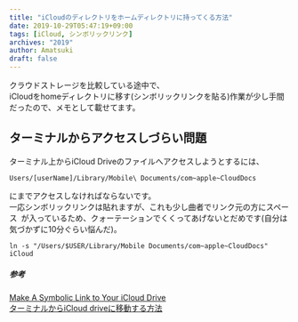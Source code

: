 ```yaml
---
title: "iCloudのディレクトリをホームディレクトリに持ってくる方法"
date: 2019-10-29T05:47:19+09:00
tags: [iCloud, シンボリックリンク]
archives: "2019"
author: Amatsuki
draft: false
---
```

クラウドストレージを比較している途中で、  
iCloudをhomeディレクトリに移す(シンボリックリンクを貼る)作業が少し手間だったので、メモとして載せてます。

## ターミナルからアクセスしづらい問題
ターミナル上からiCloud Driveのファイルへアクセスしようとするには、  
```
Users/[userName]/Library/Mobile\ Documents/com~apple~CloudDocs
```  
にまでアクセスしなければならないです。  
一応シンボリックリンクは貼れますが、これも少し曲者でリンク元の方にスペース` `が入っているため、クォーテーションでくくってあげないとだめです(自分は気づかずに10分ぐらい悩んだ)。  
```
ln -s "/Users/$USER/Library/Mobile Documents/com~apple~CloudDocs" iCloud
```

##### 参考
[Make A Symbolic Link to Your iCloud Drive](https://levlaz.org/make-a-symbolic-link-to-your-icloud-drive/)  
[ターミナルからiCloud driveに移動する方法](https://qiita.com/mom0tomo/items/aba245bcd4ce07e9a48f)